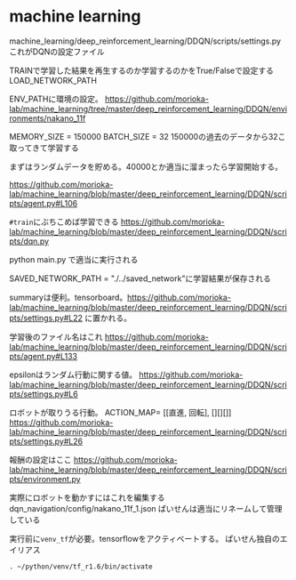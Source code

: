 # machine learning
machine_learning/deep_reinforcement_learning/DDQN/scripts/settings.py これがDQNの設定ファイル

TRAINで学習した結果を再生するのか学習するのかをTrue/Falseで設定する
LOAD_NETWORK_PATH


ENV_PATHに環境の設定。
https://github.com/morioka-lab/machine_learning/tree/master/deep_reinforcement_learning/DDQN/environments/nakano_11f

MEMORY_SIZE = 150000
BATCH_SIZE = 32
150000の過去のデータから32こ取ってきて学習する

まずはランダムデータを貯める。40000とか適当に溜まったら学習開始する。

https://github.com/morioka-lab/machine_learning/blob/master/deep_reinforcement_learning/DDQN/scripts/agent.py#L106

`#train`にぶちこめば学習できる
https://github.com/morioka-lab/machine_learning/blob/master/deep_reinforcement_learning/DDQN/scripts/dqn.py


python main.py で適当に実行される


SAVED_NETWORK_PATH = "./../saved_network"に学習結果が保存される

summaryは便利。tensorboard。https://github.com/morioka-lab/machine_learning/blob/master/deep_reinforcement_learning/DDQN/scripts/settings.py#L22 に置かれる。

学習後のファイル名はこれ
https://github.com/morioka-lab/machine_learning/blob/master/deep_reinforcement_learning/DDQN/scripts/agent.py#L133

epsilonはランダム行動に関する値。
https://github.com/morioka-lab/machine_learning/blob/master/deep_reinforcement_learning/DDQN/scripts/settings.py#L6

ロボットが取りうる行動。
ACTION_MAP= [[直進, 回転], [][][]]
https://github.com/morioka-lab/machine_learning/blob/master/deep_reinforcement_learning/DDQN/scripts/settings.py#L26

報酬の設定はここ
https://github.com/morioka-lab/machine_learning/blob/master/deep_reinforcement_learning/DDQN/scripts/environment.py



実際にロボットを動かすにはこれを編集する
dqn_navigation/config/nakano_11f_1.json
ぱいせんは適当にリネームして管理している


実行前に`venv_tf`が必要。tensorflowをアクティベートする。
ぱいせん独自のエイリアス

`. ~/python/venv/tf_r1.6/bin/activate`

